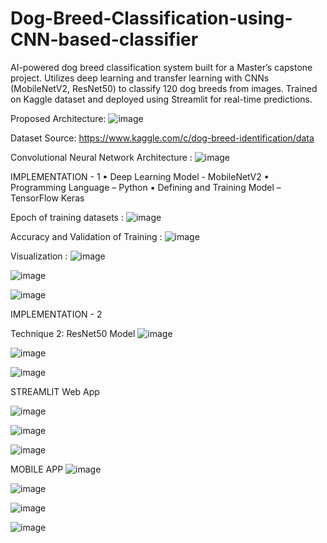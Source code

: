 # Dog-Breed-Classification-using-CNN-based-classifier
AI-powered dog breed classification system built for a Master’s capstone project. Utilizes deep learning and transfer learning with CNNs (MobileNetV2, ResNet50) to classify 120 dog breeds from images. Trained on Kaggle dataset and deployed using Streamlit for real-time predictions.

Proposed Architecture: 
![image](https://github.com/user-attachments/assets/97d048e4-9376-4d48-96ca-ead876cb0ad5)

Dataset Source:  https://www.kaggle.com/c/dog-breed-identification/data

Convolutional Neural Network Architecture : 
![image](https://github.com/user-attachments/assets/3b4332ba-7203-46d1-a71c-4978dcd50f8b)

IMPLEMENTATION - 1
▪	Deep Learning Model - MobileNetV2
▪	Programming Language – Python
▪	Defining and Training Model – TensorFlow Keras

Epoch of training datasets : ![image](https://github.com/user-attachments/assets/29990bfb-705c-452a-ba91-5438dc5da471)

Accuracy and Validation of Training :
![image](https://github.com/user-attachments/assets/89635f4d-bd85-48da-a8ee-de9ed0d7ff9d)


Visualization : ![image](https://github.com/user-attachments/assets/09ef731c-f3f1-4851-93fb-11e8d055432e)

![image](https://github.com/user-attachments/assets/cce02166-d825-40c8-bbd8-5cbb3b794900)

![image](https://github.com/user-attachments/assets/5d79de9a-86dc-41bd-9dca-3b2fc588c846)



IMPLEMENTATION - 2

Technique 2: ResNet50 Model
![image](https://github.com/user-attachments/assets/67631d0b-49f8-48ae-8e8d-8f996adb5aef)

![image](https://github.com/user-attachments/assets/14ad2e6a-0b6c-4efe-98ad-2d262c72e70a)

![image](https://github.com/user-attachments/assets/c3cfc0c7-e401-4ccf-8026-4b98977ebd7c)



STREAMLIT Web App

![image](https://github.com/user-attachments/assets/561966bf-1da8-448e-a370-9af38101c197)

![image](https://github.com/user-attachments/assets/621eedea-44f0-4351-bde2-5ea2d8653da3)

![image](https://github.com/user-attachments/assets/bd47b3dc-a6f3-4391-a17e-ce97d0cc99ca)



MOBILE APP
![image](https://github.com/user-attachments/assets/08c192cd-18b4-4c60-a5fd-52e12b8ff6c5)

![image](https://github.com/user-attachments/assets/48ca115d-c5d9-41cc-aede-998ec365fb6f)

![image](https://github.com/user-attachments/assets/b110c29f-d28b-4fa6-9fc2-ca44712756a9)

![image](https://github.com/user-attachments/assets/3a9ba917-fa77-4ebd-8db1-0690dd6306b2)
















